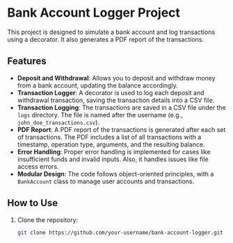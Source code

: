# Bank Account Logger Project

This project is designed to simulate a bank account and log transactions using a decorator. It also generates a PDF report of the transactions.

## Features

- **Deposit and Withdrawal**: Allows you to deposit and withdraw money from a bank account, updating the balance accordingly.
- **Transaction Logger**: A decorator is used to log each deposit and withdrawal transaction, saving the transaction details into a CSV file.
- **Transaction Logging**: The transactions are saved in a CSV file under the `logs` directory. The file is named after the username (e.g., `john_doe_transactions.csv`).
- **PDF Report**: A PDF report of the transactions is generated after each set of transactions. The PDF includes a list of all transactions with a timestamp, operation type, arguments, and the resulting balance.
- **Error Handling**: Proper error handling is implemented for cases like insufficient funds and invalid inputs. Also, it handles issues like file access errors.
- **Modular Design**: The code follows object-oriented principles, with a `BankAccount` class to manage user accounts and transactions.

## How to Use

1. Clone the repository:
   ```bash
   git clone https://github.com/your-username/bank-account-logger.git
